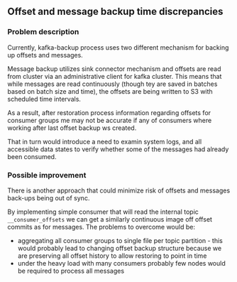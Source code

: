 ## Offset and message backup time discrepancies

### Problem description
Currently, kafka-backup process  uses two different mechanism for backing up offsets and messages.

Message backup utilizes sink connector mechanism and offsets are read from cluster via an administrative client for kafka cluster.
This means that while messages are read continuously (though tey are saved in batches based on batch size and time), 
the offsets are being written to S3 with scheduled time intervals.

As a result, after restoration process information regarding offsets for consumer groups me may not be accurate if any of consumers where working after last offset backup ws created.

That in  turn  would introduce a need to examin system logs, and all accessible data states to verify whether some of the messages had already been consumed.

### Possible improvement 

There is another approach that could minimize risk of offsets and messages back-ups being out of sync.

By implementing simple consumer that will read the internal topic ``__consumer_offsets`` we can get a similarly continuous image off offset commits as for messages.
The problems to overcome would be:
- aggregating all consumer groups to single file per topic partition - this would probably lead to changing offset backup structure because we are preserving all offset history to allow restoring to point in time
- under the heavy load with many consumers probably few nodes would be required to process all messages

   
 